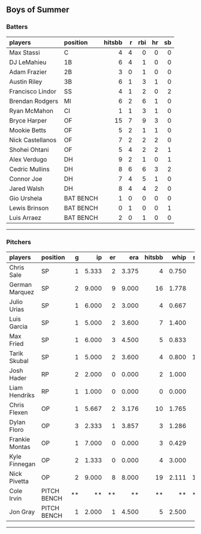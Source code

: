 ## Boys of Summer

### Batters

 
|players          |position  | hitsbb|  r| rbi| hr| sb| 
|:----------------|:---------|------:|--:|---:|--:|--:| 
|Max Stassi       |C         |      4|  4|   0|  0|  0| 
|DJ LeMahieu      |1B        |      6|  4|   1|  0|  0| 
|Adam Frazier     |2B        |      3|  0|   1|  0|  0| 
|Austin Riley     |3B        |      6|  1|   3|  1|  0| 
|Francisco Lindor |SS        |      4|  1|   2|  0|  2| 
|Brendan Rodgers  |MI        |      6|  2|   6|  1|  0| 
|Ryan McMahon     |CI        |      1|  1|   3|  1|  0| 
|Bryce Harper     |OF        |     15|  7|   9|  3|  0| 
|Mookie Betts     |OF        |      5|  2|   1|  1|  0| 
|Nick Castellanos |OF        |      7|  2|   2|  2|  0| 
|Shohei Ohtani    |OF        |      5|  4|   2|  2|  1| 
|Alex Verdugo     |DH        |      9|  2|   1|  0|  1| 
|Cedric Mullins   |DH        |      8|  6|   6|  3|  2| 
|Connor Joe       |DH        |      7|  4|   5|  1|  0| 
|Jared Walsh      |DH        |      8|  4|   4|  2|  0| 
|Gio Urshela      |BAT BENCH |      1|  0|   0|  0|  0| 
|Lewis Brinson    |BAT BENCH |      0|  1|   0|  0|  1| 
|Luis Arraez      |BAT BENCH |      2|  0|   1|  0|  0| 

* * *

### Pitchers

 
|players        |position    |  g|    ip| er|   era| hitsbb|  whip| so|  w| sv| 
|:--------------|:-----------|--:|-----:|--:|-----:|------:|-----:|--:|--:|--:| 
|Chris Sale     |SP          |  1| 5.333|  2| 3.375|      4| 0.750|  8|  1|  0| 
|German Marquez |SP          |  2| 9.000|  9| 9.000|     16| 1.778|  5|  0|  0| 
|Julio Urias    |SP          |  1| 6.000|  2| 3.000|      4| 0.667|  7|  1|  0| 
|Luis Garcia    |SP          |  1| 5.000|  2| 3.600|      7| 1.400|  6|  0|  0| 
|Max Fried      |SP          |  1| 6.000|  3| 4.500|      5| 0.833|  5|  0|  0| 
|Tarik Skubal   |SP          |  1| 5.000|  2| 3.600|      4| 0.800| 10|  0|  0| 
|Josh Hader     |RP          |  2| 2.000|  0| 0.000|      2| 1.000|  3|  0|  1| 
|Liam Hendriks  |RP          |  1| 1.000|  0| 0.000|      0| 0.000|  2|  0|  0| 
|Chris Flexen   |OP          |  1| 5.667|  2| 3.176|     10| 1.765|  4|  0|  0| 
|Dylan Floro    |OP          |  3| 2.333|  1| 3.857|      3| 1.286|  2|  1|  2| 
|Frankie Montas |OP          |  1| 7.000|  0| 0.000|      3| 0.429|  6|  1|  0| 
|Kyle Finnegan  |OP          |  2| 1.333|  0| 0.000|      4| 3.000|  0|  0|  1| 
|Nick Pivetta   |OP          |  2| 9.000|  8| 8.000|     19| 2.111| 11|  0|  0| 
|Cole Irvin     |PITCH BENCH | **|    **| **|    **|     **|    **| **| **| **| 
|Jon Gray       |PITCH BENCH |  1| 2.000|  1| 4.500|      5| 2.500|  2|  0|  0| 


* * *


